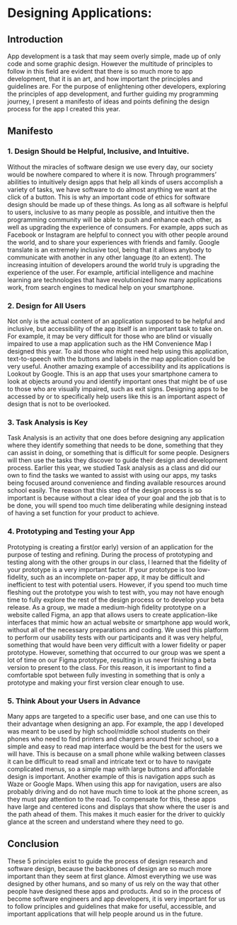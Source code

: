 # Designing Applications:

## Introduction

App development is a task that may seem overly simple, made up of only code and some graphic design. However the multitude of principles to follow in this field are evident that there is so much more to app development, that it is an art, and how important the principles and guidelines are. For the purpose of enlightening other developers, exploring the principles of app development, and further guiding my programming journey, I present a manifesto of ideas and points defining the design process for the app I created this year.

## Manifesto

### 1. Design Should be Helpful, Inclusive, and Intuitive.

Without the miracles of software design we use every day, our society would be nowhere compared to where it is now. Through programmers’ abilities to intuitively design apps that help all kinds of users accomplish a variety of tasks, we have software to do almost anything we want at the click of a button. This is why an important code of ethics for software design should be made up of these things. As long as all software is helpful to users, inclusive to as many people as possible, and intuitive then the programming community will be able to push and enhance each other, as well as upgrading the experience of consumers. For example, apps such as Facebook or Instagram are helpful to connect you with other people around the world, and to share your experiences with friends and family. Google translate is an extremely inclusive tool, being that it allows anybody to communicate with another in any other language (to an extent). The increasing intuition of developers around the world truly is upgrading the experience of the user. For example, artificial intelligence and machine learning are technologies that have revolutionized how many applications work, from search engines to medical help on your smartphone. 

### 2. Design for All Users

Not only is the actual content of an application supposed to be helpful and inclusive, but accessibility of the app itself is an important task to take on. For example, it may be very difficult for those who are blind or visually impaired to use a map application such as the HM Convenience Map I designed this year. To aid those who might need help using this application, text-to-speech with the buttons and labels in the map application could be very useful. Another amazing example of accessibility and its applications is Lookout by Google. This is an app that uses your smartphone camera to look at objects around you and identify important ones that might be of use to those who are visually impaired, such as exit signs. Designing apps to be accessed by or to specifically help users like this is an important aspect of design that is not to be overlooked.

### 3. Task Analysis is Key

Task Analysis is an activity that one does before designing any application where they identify something that needs to be done, something that they can assist in doing, or something that is difficult for some people. Designers will then use the tasks they discover to guide their design and development process. Earlier this year, we studied Task analysis as a class and did our own to find the tasks we wanted to assist with using our apps, my tasks being focused around convenience and finding available resources around school easily. The reason that this step of the design process is so important is because without a clear idea of your goal and the job that is to be done, you will spend too much time deliberating while designing instead of having a set function for your product to achieve.

### 4. Prototyping and Testing your App

Prototyping is creating a first(or early) version of an application for the purpose of testing and refining. During the process of prototyping and testing along with the other groups in our class, I learned that the fidelity of your prototype is a very important factor. If your prototype is too low-fidelity, such as an incomplete on-paper app, it may be difficult and inefficient to test with potential users. However, if you spend too much time fleshing out the prototype you wish to test with, you may not have enough time to fully explore the rest of the design process or to develop your beta release. As a group, we made a medium-high fidelity prototype on a website called Figma, an app that allows users to create application-like interfaces that mimic how an actual website or smartphone app would work, without all of the necessary preparations and coding. We used this platform to perform our usability tests with our participants and it was very helpful, something that would have been very difficult with a lower fidelity or paper prototype. However, something that occurred to our group was we spent a lot of time on our Figma prototype, resulting in us never finishing a beta version to present to the class. For this reason, it is important to find a comfortable spot between fully investing in something that is only a prototype and making your first version clear enough to use.

### 5. Think About your Users in Advance
Many apps are targeted to a specific user base, and one can use this to their advantage when designing an app. For example, the app I developed was meant to be used by high school/middle school students on their phones who need to find printers and chargers around their school, so a simple and easy to read map interface would be the best for the users we will have. This is because on a small phone while walking between classes it can be difficult to read small and intricate text or to have to navigate complicated menus, so a simple map with large buttons and affordable design is important. Another example of this is navigation apps such as Waze or Google Maps. When using this app for navigation, users are also probably driving and do not have much time to look at the phone screen, as they must pay attention to the road. To compensate for this, these apps have large and centered icons and displays that show where the user is and the path ahead of them. This makes it much easier for the driver to quickly glance at the screen and understand where they need to go.

## Conclusion

These 5 principles exist to guide the process of design research and software design, because the backbones of design are so much more important than they seem at first glance. Almost everything we use was designed by other humans, and so many of us rely on the way that other people have designed these apps and products. And so in the process of become software engineers and app developers, it is very important for us to follow principles and guidelines that make for useful, accessible, and important applications that will help people around us in the future.

